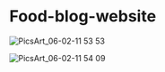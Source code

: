 # Food-blog-website

![PicsArt_06-02-11 53 53](https://user-images.githubusercontent.com/76996861/120603059-3bdecf00-c469-11eb-8402-39664c10787b.jpg)


![PicsArt_06-02-11 54 09](https://user-images.githubusercontent.com/76996861/120602744-f15d5280-c468-11eb-86c9-fca0f3860cec.jpg)
